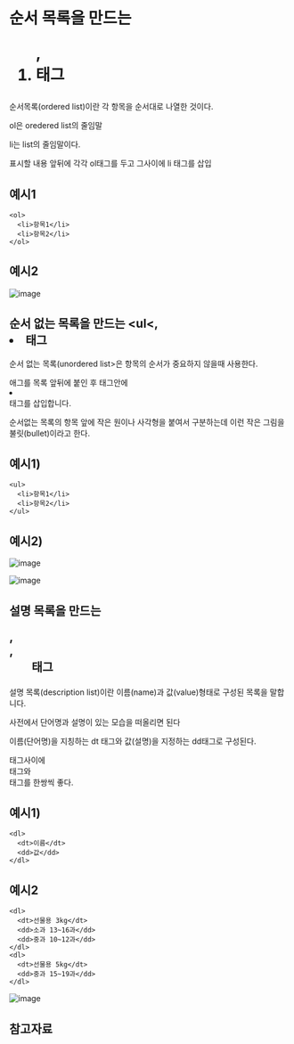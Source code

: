 순서 목록을 만드는 <ol>,<li> 태그
====

순서목록(ordered list)이란 각 항목을 순서대로 나열한 것이다.

ol은 oredered list의 줄임말

li는 list의 줄임말이다.

표시할 내용 앞뒤에 각각 ol태그를 두고 그사이에 li 태그를 삽입

예시1
---

    <ol>
      <li>항목1</li>
      <li>항목2</li>
    </ol>

예시2
---

![image](https://github.com/user-attachments/assets/ff131bec-6c75-401c-b463-6106ecd5026a)


순서 없는 목록을 만드는 <ul<, <li>태그
---

순서 없는 목록(unordered list>은 항목의 순서가 중요하지 않을때 사용한다.

<ul></ul> 애그를 목록 앞뒤에 붙인 후 태그안에 <li></li> 태그를 삽입합니다.

순서없는 목록의 항목 앞에 작은 원이나 사각형을 붙여서 구분하는데 이런 작은 그림을 불릿(bullet)이라고 한다.


예시1)
--

    <ul>
      <li>항목1</li>
      <li>항목2</li>
    </ul>

예시2)
--

![image](https://github.com/user-attachments/assets/38b5e31b-46f2-4c79-9b02-46f9175e61f2)

![image](https://github.com/user-attachments/assets/b524cdef-7c8c-48e5-b4eb-7622d93446cc)

설명 목록을 만드는 <dl>, <dt>, <dd> 태그
----

설명 목록(description list)이란 이름(name)과 값(value)형태로 구성된 목록을 말합니다.

사전에서 단어명과 설명이 있는 모습을 떠올리면 된다

이름(단어명)을 지칭하는 dt 태그와 값(설명)을 지정하는 dd태그로 구성된다.

<dl></dl> 태그사이에 <dt></dt> 태그와 <dd></dd>태그를 한쌍씩 좋다.

예시1)
---

    <dl>
      <dt>이름</dt>
      <dd>값</dd>
    </dl>

예시2
----

    <dl>
      <dt>선물용 3kg</dt>
      <dd>소과 13~16과</dd>
      <dd>중과 10~12과</dd>
    </dl>
    <dl>
      <dt>선물용 5kg</dt>
      <dd>중과 15~19과</dd>
    </dl>

![image](https://github.com/user-attachments/assets/8cfe223c-ae4c-4749-9ff9-c8996d2ccbf7)




참고자료
---





